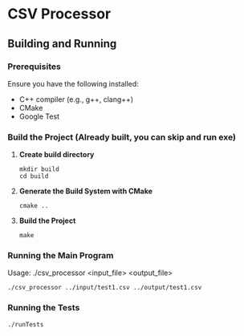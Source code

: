 # CSV Processor

## Building and Running

### Prerequisites

Ensure you have the following installed:

- C++ compiler (e.g., g++, clang++)
- CMake
- Google Test

### Build the Project (Already built, you can skip and run exe)

1. **Create build directory**

    ```
    mkdir build
    cd build
    ```

2. **Generate the Build System with CMake**

    ```
    cmake ..
    ```
3. **Build the Project**
    ```
    make
    ```


### Running the Main Program

Usage: ./csv_processor <input_file> <output_file>
    
    ./csv_processor ../input/test1.csv ../output/test1.csv
    


### Running the Tests
    
    ./runTests
    


